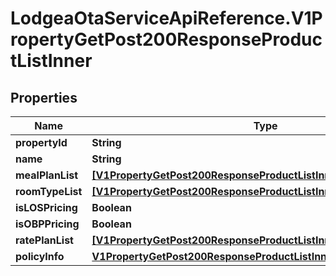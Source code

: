 # LodgeaOtaServiceApiReference.V1PropertyGetPost200ResponseProductListInner

## Properties

Name | Type | Description | Notes
------------ | ------------- | ------------- | -------------
**propertyId** | **String** |  | [optional] 
**name** | **String** |  | [optional] 
**mealPlanList** | [**[V1PropertyGetPost200ResponseProductListInnerMealPlanListInner]**](V1PropertyGetPost200ResponseProductListInnerMealPlanListInner.md) |  | [optional] 
**roomTypeList** | [**[V1PropertyGetPost200ResponseProductListInnerRoomTypeListInner]**](V1PropertyGetPost200ResponseProductListInnerRoomTypeListInner.md) |  | [optional] 
**isLOSPricing** | **Boolean** |  | [optional] 
**isOBPPricing** | **Boolean** |  | [optional] 
**ratePlanList** | [**[V1PropertyGetPost200ResponseProductListInnerRatePlanListInner]**](V1PropertyGetPost200ResponseProductListInnerRatePlanListInner.md) |  | [optional] 
**policyInfo** | [**V1PropertyGetPost200ResponseProductListInnerPolicyInfo**](V1PropertyGetPost200ResponseProductListInnerPolicyInfo.md) |  | [optional] 


